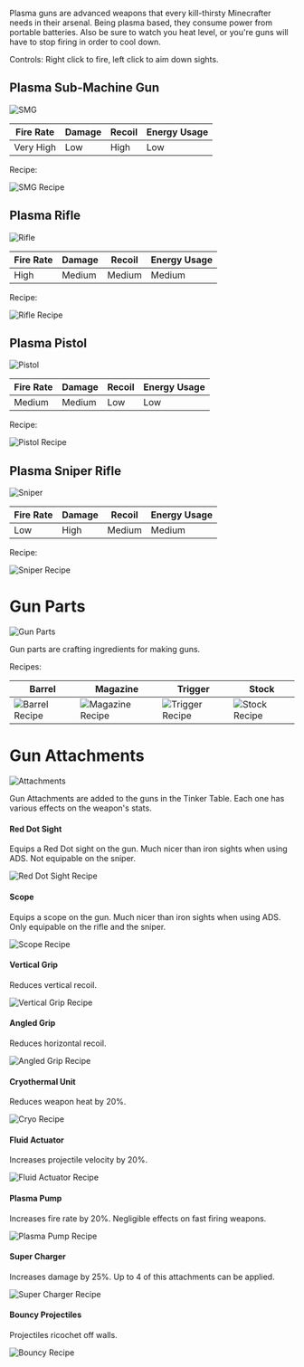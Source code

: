 Plasma guns are advanced weapons that every kill-thirsty Minecrafter needs in their arsenal. Being plasma based, they consume power from portable batteries. Also be sure to watch you heat level, or you're guns will have to stop firing in order to cool down.

Controls: Right click to fire, left click to aim down sights.

## Plasma Sub-Machine Gun
![SMG](https://i.imgur.com/Oi0b2fg.png?1)

| Fire Rate | Damage | Recoil | Energy Usage |
|-----------|--------|--------|--------------|
| Very High | Low | High | Low |

Recipe:

![SMG Recipe](https://i.imgur.com/TEvyJkh.png?1)

## Plasma Rifle
![Rifle](https://i.imgur.com/pxiYT0O.png?1)

| Fire Rate | Damage | Recoil | Energy Usage |
|-----------|--------|--------|--------------|
| High | Medium | Medium | Medium |

Recipe:

![Rifle Recipe](https://i.imgur.com/TEvyJkh.png?1)

## Plasma Pistol
![Pistol](https://i.imgur.com/5dX7RZN.png?1)

| Fire Rate | Damage | Recoil | Energy Usage |
|-----------|--------|--------|--------------|
| Medium | Medium | Low | Low |

Recipe:

![Pistol Recipe](https://i.imgur.com/710b1qW.png?1)

## Plasma Sniper Rifle
![Sniper](https://i.imgur.com/T0wBs3J.png?1)

| Fire Rate | Damage | Recoil | Energy Usage |
|-----------|--------|--------|--------------|
| Low | High | Medium | Medium |

Recipe:

![Sniper Recipe](https://i.imgur.com/oW72rHg.png?1)

# Gun Parts

![Gun Parts](https://i.imgur.com/rvtTuGU.png?1)

Gun parts are crafting ingredients for making guns.

Recipes:

| Barrel | Magazine | Trigger | Stock |
|--------|----------|---------|-------|
| ![Barrel Recipe](https://i.imgur.com/jkjJWjA.png?1) | ![Magazine Recipe](https://i.imgur.com/LFKNTpD.png?1) | ![Trigger Recipe](https://i.imgur.com/HSHAmkW.png?1) | ![Stock Recipe](https://i.imgur.com/X5Bt8NK.png?1) |

# Gun Attachments

![Attachments](https://i.imgur.com/ij47Jll.png?1)

Gun Attachments are added to the guns in the Tinker Table. Each one has various effects on the weapon's stats.

#### Red Dot Sight

Equips a Red Dot sight on the gun. Much nicer than iron sights when using ADS. Not equipable on the sniper.

![Red Dot Sight Recipe](https://i.imgur.com/lh30zDT.png?1)

#### Scope

Equips a scope on the gun. Much nicer than iron sights when using ADS. Only equipable on the rifle and the sniper.

![Scope Recipe](https://i.imgur.com/gxkzHut.png?1)

#### Vertical Grip

Reduces vertical recoil.

![Vertical Grip Recipe](https://i.imgur.com/VhAgRf9.png?1)

#### Angled Grip

Reduces horizontal recoil.

![Angled Grip Recipe](https://i.imgur.com/juOSSdu.png?1)

#### Cryothermal Unit

Reduces weapon heat by 20%.

![Cryo Recipe](https://i.imgur.com/nYFkfqU.png?1)

#### Fluid Actuator

Increases projectile velocity by 20%.

![Fluid Actuator Recipe](https://i.imgur.com/HaNVzPM.png?1)

#### Plasma Pump

Increases fire rate by 20%. Negligible effects on fast firing weapons.

![Plasma Pump Recipe](https://i.imgur.com/OEJ9PkU.png?1)

#### Super Charger

Increases damage by 25%. Up to 4 of this attachments can be applied.

![Super Charger Recipe](https://i.imgur.com/kba4qaQ.png?1)

#### Bouncy Projectiles

Projectiles ricochet off walls.

![Bouncy Recipe](https://i.imgur.com/HYdMMpw.png?1)